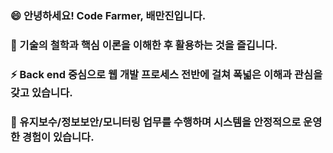 ### 😄  안녕하세요! Code Farmer, 배만진입니다.
### 🌱  기술의 철학과 핵심 이론을 이해한 후 활용하는 것을 즐깁니다. 
### ⚡  Back end 중심으로 웹 개발 프로세스 전반에 걸쳐 폭넓은 이해과 관심을 갖고 있습니다.
### 👯  유지보수/정보보안/모니터링 업무를 수행하며 시스템을 안정적으로 운영한 경험이 있습니다.
